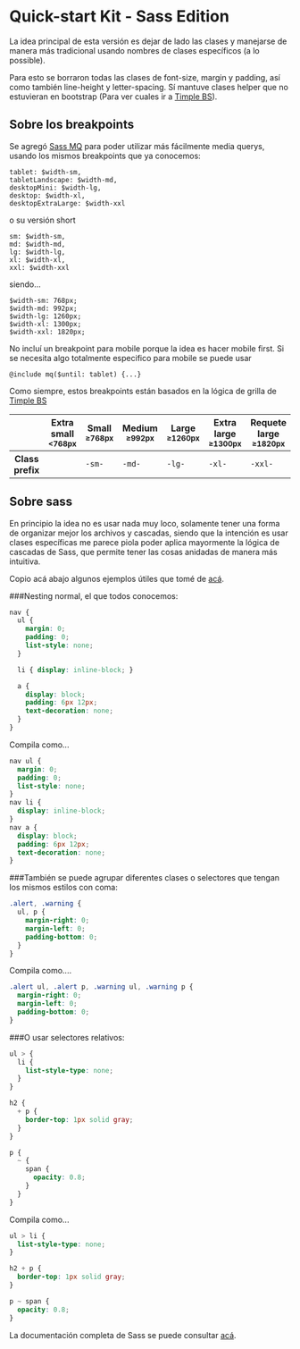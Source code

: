 # Quick-start Kit - Sass Edition

La idea principal de esta versión es dejar de lado las clases y manejarse de manera más tradicional usando nombres de clases específicos (a lo possible).

Para esto se borraron todas las clases de font-size, margin y padding, así como también line-height y letter-spacing. Sí mantuve clases helper que no estuvieran en bootstrap (Para ver cuales ir a [Timple BS](https://github.com/acapponi/timple-bs)).



## Sobre los breakpoints

Se agregó [Sass MQ](https://github.com/sass-mq/sass-mq) para poder utilizar más fácilmente media querys, usando los mismos breakpoints que ya conocemos:

```
tablet: $width-sm,
tabletLandscape: $width-md,
desktopMini: $width-lg,
desktop: $width-xl,
desktopExtraLarge: $width-xxl
```

o su versión short

```
sm: $width-sm,
md: $width-md,
lg: $width-lg,
xl: $width-xl,
xxl: $width-xxl
```

siendo...

```
$width-sm: 768px;
$width-md: 992px;
$width-lg: 1260px;
$width-xl: 1300px;
$width-xxl: 1820px;
```

No incluí un breakpoint para mobile porque la idea es hacer mobile first.
Si se necesita algo totalmente especifico para mobile se puede usar
```
@include mq($until: tablet) {...}
```

Como siempre, estos breakpoints están basados en la lógica de grilla de [Timple BS](https://github.com/acapponi/timple-bs)

<table>
  <thead>
    <tr>
      <th></th>
      <th class="text-center">
        Extra small<br>
        <small>&lt;768px</small>
      </th>
      <th class="text-center">
        Small<br>
        <small>≥768px</small>
      </th>
      <th class="text-center">
        Medium<br>
        <small>≥992px</small>
      </th>
      <th class="text-center">
        Large<br>
        <small>≥1260px</small>
      </th>
      <th class="text-center">
        Extra large<br>
        <small>≥1300px</small>
      </th>
      <th class="text-center">
        Requete large<br>
        <small>≥1820px</small>
      </th>
    </tr>
  </thead>
  <tbody>
    <tr>
      <th class="text-nowrap" scope="row">Class prefix</th>
      <td><code></code></td>
      <td><code>-sm-</code></td>
      <td><code>-md-</code></td>
      <td><code>-lg-</code></td>
      <td><code>-xl-</code></td>
      <td><code>-xxl-</code></td>
    </tr>
  </tbody>
</table>


## Sobre sass

En principio la idea no es usar nada muy loco, solamente tener una forma de organizar mejor los archivos y cascadas, siendo que la intención es usar clases específicas me parece piola poder aplica mayormente la lógica de cascadas de Sass, que permite tener las cosas anidadas de manera más intuitiva.

Copio acá abajo algunos ejemplos útiles que tomé de [acá](https://sass-lang.com/documentation/style-rules).


###Nesting normal, el que todos conocemos:

```scss
nav {
  ul {
    margin: 0;
    padding: 0;
    list-style: none;
  }

  li { display: inline-block; }

  a {
    display: block;
    padding: 6px 12px;
    text-decoration: none;
  }
}

```

Compila como...

```css
nav ul {
  margin: 0;
  padding: 0;
  list-style: none;
}
nav li {
  display: inline-block;
}
nav a {
  display: block;
  padding: 6px 12px;
  text-decoration: none;
}

```

###También se puede agrupar diferentes clases o selectores que tengan los mismos estilos con coma:

```scss
.alert, .warning {
  ul, p {
    margin-right: 0;
    margin-left: 0;
    padding-bottom: 0;
  }
}
```

Compila como....

```css
.alert ul, .alert p, .warning ul, .warning p {
  margin-right: 0;
  margin-left: 0;
  padding-bottom: 0;
}
```

###O usar selectores relativos:

```scss
ul > {
  li {
    list-style-type: none;
  }
}

h2 {
  + p {
    border-top: 1px solid gray;
  }
}

p {
  ~ {
    span {
      opacity: 0.8;
    }
  }
}
```

Compila como...

```css
ul > li {
  list-style-type: none;
}

h2 + p {
  border-top: 1px solid gray;
}

p ~ span {
  opacity: 0.8;
}

```


La documentación completa de Sass se puede consultar [acá](https://sass-lang.com/documentation/).

